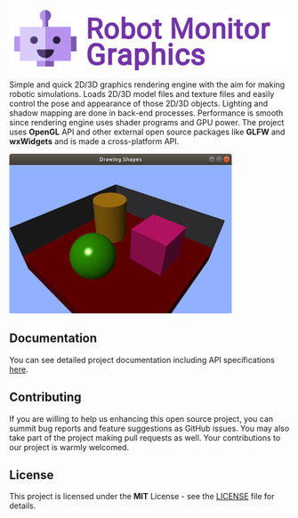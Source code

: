 ![RMG Robot Logo](./docs/logo-home.png)

Simple and quick 2D/3D graphics rendering engine with the aim for making robotic simulations. Loads 2D/3D model files and texture files and easily control the pose and appearance of those 2D/3D objects. Lighting and shadow mapping are done in back-end processes. Performance is smooth since rendering engine uses shader programs and GPU power. The project uses **OpenGL** API and other external open source packages like **GLFW** and **wxWidgets** and is made a cross-platform API.

![Simple shapes drawn with RMG](./docs/screenshot1.png)

## Documentation

You can see detailed project documentation including API specifications [here](https://khantkyawkhaung.github.io/robot-monitor-graphics).

## Contributing

If you are willing to help us enhancing this open source project, you can summit bug reports and feature suggestions as GitHub issues. You may also take part of the project making pull requests as well. Your contributions to our project is warmly welcomed.

## License

This project is licensed under the **MIT** License - see the [LICENSE](https://github.com/khantkyawkhaung/robot-monitor-graphics/blob/master/LICENSE) file for details.